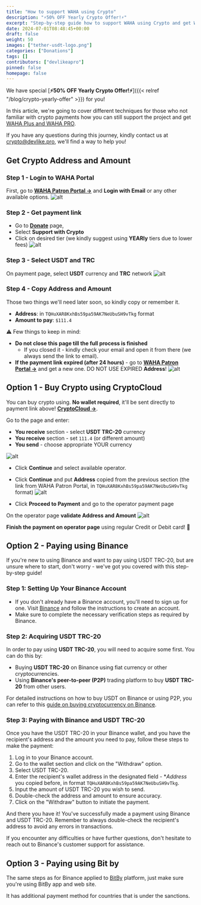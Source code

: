 ```yaml
---
title: "How to support WAHA using Crypto"
description: "⚡50% OFF Yearly Crypto Offer!⚡"
excerpt: "Step-by-step guide how to support WAHA using Crypto and get WAHA Plus or PRO versions."
date: 2024-07-01T08:48:45+00:00
draft: false
weight: 50
images: ["tether-usdt-logo.png"]
categories: ["Donations"]
tags: []
contributors: ["devlikeapro"]
pinned: false
homepage: false
---
```


We have special [**⚡50% OFF Yearly Crypto Offer!⚡**]({{< relref "/blog/crypto-yearly-offer" >}}) for you! 

In this article, we're going to cover different techniques for those who not familiar with crypto payments how you can still support the project 
and get [WAHA Plus and WAHA PRO](/support-us). 

If you have any questions during this journey, kindly contact us at 
<a href="mailto:waha@devlike.pro?subject=Crypto+Payments">crypto@devlike.pro</a>, 
we'll find a way to help you!

## Get Crypto Address and Amount
### Step 1 - Login to WAHA Portal

First, go to 
<a href="https://portal.devlike.pro" target="_blank"><b>WAHA Patron Portal -></b></a>
and **Login with Email** or any other available options.
![alt](crypto-0-login.png)

### Step 2 - Get payment link
- Go to
<a href="https://portal.devlike.pro/donate" target="_blank"><b>Donate</b></a> page,
- Select **Support with Crypto**
- Click on desired tier (we kindly suggest using **YEARly** tiers due to lower fees)
![alt](crypto-1-portal.png)

### Step 3 - Select USDT and TRC
On payment page, select **USDT** currency and **TRC** network
![alt](crypto-2-usdt-trc.png)

### Step 4 - Copy Address and Amount
Those two things we'll need later soon, so kindly copy or remember it.
- **Address**: in `TQHuXAR8KxhBs59pa59AK7NeUbuSH9vTkg` format
- **Amount to pay**: `$111.4`

⚠️ Few things to keep in mind:
- **Do not close this page till the full process is finished**
  - If you closed it - kindly check your email and open it from there (we always send the link to email).
- **If the payment link expired (after 24 hours)** - go to [**WAHA Patron Portal ->**](https://portal.devlike.pro) and get a new one. DO NOT USE EXPIRED **Address**!
![alt](crypto-3-address.png)


## Option 1 - Buy Crypto using CryptoCloud
You can buy crypto using. **No wallet required**, it'll be sent directly to payment link above!
<a href="https://buy.cryptocloud.plus/?lang=en"><b>CryptoCloud -></b></a>. 

Go to the page and enter:
- **You receive** section - select **USDT TRC-20** currency
- **You receive** section - set `111.4` (or different amount)
- **You send** - choose appropriate YOUR currency

![alt](crypto-4-buy-crypto.png)

- Click **Continue** and select available operator.
- Click **Continue** and put **Address** copied from the previous section (the link from WAHA Patron Portal, in `TQHuXAR8KxhBs59pa59AK7NeUbuSH9vTkg` format)
![alt](crypto-5-put-address.png)

- Click **Proceed to Payment** and go to the operator payment page

On the operator page **validate Address and Amount**
![alt](crypto-6-validate-amount.png)

**Finish the payment on operator page** using regular Credit or Debit card! 🎉

## Option 2 - Paying using Binance
If you're new to using Binance and want to pay using USDT TRC-20, but are unsure where to start, don't worry - we've got you covered with this step-by-step guide!

### Step 1: Setting Up Your Binance Account
- If you don't already have a Binance account, you'll need to sign up for one. Visit [Binance](https://www.binance.com/) and follow the instructions to create an account.
- Make sure to complete the necessary verification steps as required by Binance.

### Step 2: Acquiring USDT TRC-20
In order to pay using **USDT TRC-20**, you will need to acquire some first. You can do this by:
- Buying **USDT TRC-20** on Binance using fiat currency or other cryptocurrencies.
- Using **Binance's peer-to-peer (P2P)** trading platform to buy **USDT TRC-20** from other users.

For detailed instructions on how to buy USDT on Binance or using P2P, you can refer to this [guide on buying cryptocurrency on Binance](https://www.binance.com/en/support/faq).

### Step 3: Paying with Binance and USDT TRC-20
Once you have the USDT TRC-20 in your Binance wallet, and you have the recipient's address and the amount you need to pay, follow these steps to make the payment:
1. Log in to your Binance account.
2. Go to the wallet section and click on the "Withdraw" option.
3. Select USDT TRC-20.
4. Enter the recipient's wallet address in the designated field - **Address* you copied before, in format `TQHuXAR8KxhBs59pa59AK7NeUbuSH9vTkg`.
5. Input the amount of USDT TRC-20 you wish to send.
6. Double-check the address and amount to ensure accuracy.
7. Click on the "Withdraw" button to initiate the payment.

And there you have it! You've successfully made a payment using Binance and USDT TRC-20. Remember to always double-check the recipient's address to avoid any errors in transactions.

If you encounter any difficulties or have further questions, don't hesitate to reach out to Binance's customer support for assistance.


## Option 3 - Paying using Bit by
The same steps as for Binance applied to [BitBy](https://www.bybit.com/en/) platform, just make sure you're using BitBy app and web site.

It has additional payment method for countries that is under the sanctions.
